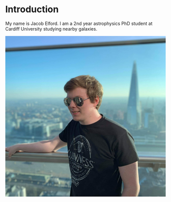# Introduction

My name is Jacob Elford. I am a 2nd year astrophysics PhD student at Cardiff University studying nearby galaxies.

![Profile](./assets/Profile.jpg)
